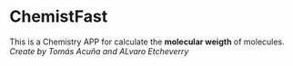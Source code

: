 # ChemistFast
This is a Chemistry APP for calculate the **molecular weigth** of molecules.
_Create by Tomás Acuña and ALvaro Etcheverry_

